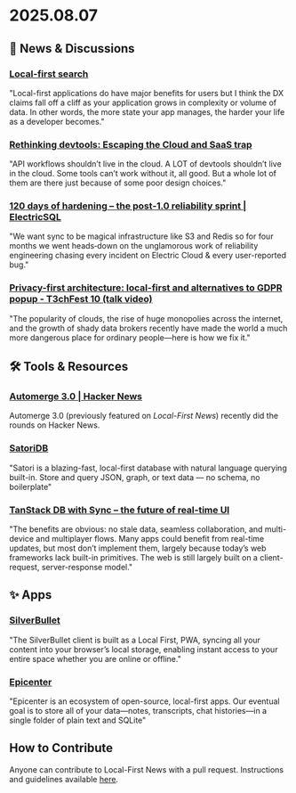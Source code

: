 # 2025.08.07

## 📰 News & Discussions

### [Local-first search](https://fika.bar/paoramen/local-first-search-01K1B0WM1X4P5SV5QAES0Z5N75)
"Local-first applications do have major benefits for users but I think the DX claims fall off a cliff as your application grows in complexity or volume of data. In other words, the more state your app manages, the harder your life as a developer becomes."

### [Rethinking devtools: Escaping the Cloud and SaaS trap](https://lobste.rs/s/dstkgd/rethinking_devtools_escaping_cloud_saas)
"API workflows shouldn’t live in the cloud. A LOT of devtools shouldn’t live in the cloud. Some tools can’t work without it, all good. But a whole lot of them are there just because of some poor design choices."

### [120 days of hardening – the post‑1.0 reliability sprint | ElectricSQL](https://electric-sql.com/blog/2025/08/04/reliability-sprint)
"We want sync to be magical infrastructure like S3 and Redis so for four months we went heads‑down on the unglamorous work of reliability engineering chasing every incident on Electric Cloud & every user-reported bug."

### [Privacy-first architecture: local-first and alternatives to GDPR popup - T3chFest 10 (talk video)](https://www.youtube.com/watch?v=0cFenOER5BQ)
"The popularity of clouds, the rise of huge monopolies across the internet, and the growth of shady data brokers recently have made the world a much more dangerous place for ordinary people—here is how we fix it."


## 🛠️ Tools & Resources

### [Automerge 3.0 | Hacker News](https://news.ycombinator.com/item?id=44777086)
Automerge 3.0 (previously featured on _Local-First News_) recently did the rounds on Hacker News.

### [SatoriDB](https://www.producthunt.com/products/satoridb)
"Satori is a blazing-fast, local-first database with natural language querying built-in. Store and query JSON, graph, or text data — no schema, no boilerplate"

### [TanStack DB with Sync – the future of real-time UI](https://neon.com/blog/tanstack-db-and-electricsql)
"The benefits are obvious: no stale data, seamless collaboration, and multi-device and multiplayer flows. Many apps could benefit from real-time updates, but most don’t implement them, largely because today’s web frameworks lack built-in primitives. The web is still largely built on a client-request, server-response model."


## ✨ Apps

### [SilverBullet](https://silverbullet.md/)
"The SilverBullet client is built as a Local First, PWA, syncing all your content into your browser’s local storage, enabling instant access to your entire space whether you are online or offline."

### [Epicenter](https://github.com/epicenter-so/epicenter)
"Epicenter is an ecosystem of open-source, local-first apps. Our eventual goal is to store all of your data—notes, transcripts, chat histories—in a single folder of plain text and SQLite"


## How to Contribute
Anyone can contribute to Local-First News with a pull request. Instructions and guidelines available [here](https://github.com/localfirstnews/localfirstnews).
